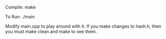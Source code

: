 Compile:
        make

To Run:
        ./main

Modify main.cpp to play around with it. If you make changes to hash.h, then you must
make clean and make to see them.
